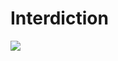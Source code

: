 # Interdiction
[![](http://www.bistudio.com/assets/img/licenses/APL-SA.png)](http://www.bistudio.com/community/licenses/arma-public-license-share-alike)
